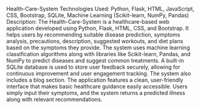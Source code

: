 Health-Care-System
Technologies Used: Python, Flask, HTML, JavaScript, CSS, Bootstrap, SQLite, Machine Learning (Scikit-learn, NumPy, Pandas) 
Description: The Health-Care-System is a healthcare-based web application developed using Python, Flask, HTML, CSS, and Bootstrap. It helps users by recommending suitable disease prediction, symptoms analysis, precautions, description, suggested workouts, and diet plans based on the symptoms they provide.
The system uses machine learning classification algorithms along with libraries like Scikit-learn, Pandas, and NumPy to predict diseases and suggest common treatments.
A built-in SQLite database is used to store user feedback securely, allowing for continuous improvement and user engagement tracking.  The system also includes a blog section.
The application features a clean, user-friendly interface that makes basic healthcare guidance easily accessible. Users simply input their symptoms, and the system returns a predicted illness along with relevant recommendations.


